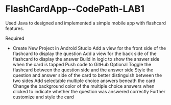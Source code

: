 # FlashCardApp--CodePath-LAB1
Used Java to designed and implemented a simple mobile app with flashcard features.










Required
- Create New Project in Android Studio
 Add a view for the front side of the flashcard to display the question
 Add a view for the back side of the flashcard to display the answer
 Build in logic to show the answer side when the card is tapped
 Push code to GitHub
Optional
 Toggle the flashcard between the question side and the answer side
 Style the question and answer side of the card to better distinguish between the two sides
 Add selectable multiple choice answers beneath the card
 Change the background color of the multiple choice answers when clicked to indicate whether the question was answered correctly
 Further customize and style the card

